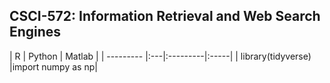 <h2>CSCI-572: Information Retrieval and Web Search Engines</h2>

|  R |  Python |    Matlab |
| --------- |:---|:---------|:-----|
| library(tidyverse) |import numpy as np|
